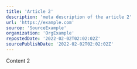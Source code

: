 ```yaml
---
title: 'Article 2'
description: 'meta description of the article 2'
url: 'https://example.com'
source: 'SourceExample'
organization: 'OrgExample'
repostedDate: '2022-02-02T02:02:02Z'
sourcePublishDate: '2022-02-02T02:02:02Z'
---
```

Content 2